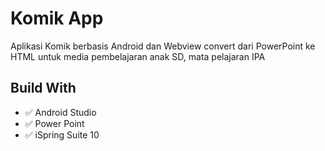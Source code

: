 # Komik App
Aplikasi Komik berbasis Android dan Webview convert dari PowerPoint ke HTML untuk media pembelajaran anak SD, mata pelajaran IPA

## Build With
- ✅ Android Studio
- ✅ Power Point
- ✅ iSpring Suite 10
